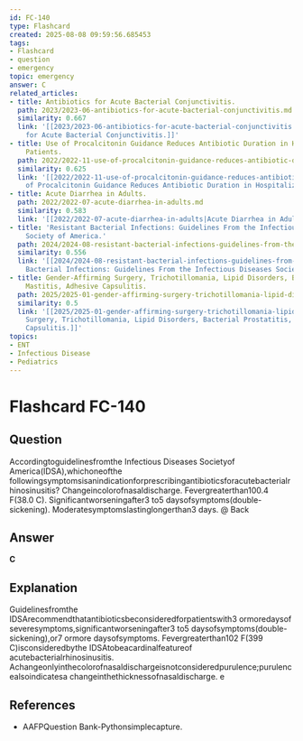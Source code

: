 ```yaml
---
id: FC-140
type: Flashcard
created: 2025-08-08 09:59:56.685453
tags:
- Flashcard
- question
- emergency
topic: emergency
answer: C
related_articles:
- title: Antibiotics for Acute Bacterial Conjunctivitis.
  path: 2023/2023-06-antibiotics-for-acute-bacterial-conjunctivitis.md
  similarity: 0.667
  link: '[[2023/2023-06-antibiotics-for-acute-bacterial-conjunctivitis|Antibiotics
    for Acute Bacterial Conjunctivitis.]]'
- title: Use of Procalcitonin Guidance Reduces Antibiotic Duration in Hospitalized
    Patients.
  path: 2022/2022-11-use-of-procalcitonin-guidance-reduces-antibiotic-duration-in.md
  similarity: 0.625
  link: '[[2022/2022-11-use-of-procalcitonin-guidance-reduces-antibiotic-duration-in|Use
    of Procalcitonin Guidance Reduces Antibiotic Duration in Hospitalized Patients.]]'
- title: Acute Diarrhea in Adults.
  path: 2022/2022-07-acute-diarrhea-in-adults.md
  similarity: 0.583
  link: '[[2022/2022-07-acute-diarrhea-in-adults|Acute Diarrhea in Adults.]]'
- title: 'Resistant Bacterial Infections: Guidelines From the Infectious Diseases
    Society of America.'
  path: 2024/2024-08-resistant-bacterial-infections-guidelines-from-the-infectiou.md
  similarity: 0.556
  link: '[[2024/2024-08-resistant-bacterial-infections-guidelines-from-the-infectiou|Resistant
    Bacterial Infections: Guidelines From the Infectious Diseases Society of America.]]'
- title: Gender-Affirming Surgery, Trichotillomania, Lipid Disorders, Bacterial Prostatitis,
    Mastitis, Adhesive Capsulitis.
  path: 2025/2025-01-gender-affirming-surgery-trichotillomania-lipid-disorders-ba.md
  similarity: 0.5
  link: '[[2025/2025-01-gender-affirming-surgery-trichotillomania-lipid-disorders-ba|Gender-Affirming
    Surgery, Trichotillomania, Lipid Disorders, Bacterial Prostatitis, Mastitis, Adhesive
    Capsulitis.]]'
topics:
- ENT
- Infectious Disease
- Pediatrics
---
```


# Flashcard FC-140

## Question

Accordingtoguidelinesfromthe Infectious Diseases Societyof America(IDSA),whichoneofthe followingsymptomsisanindicationforprescribingantibioticsforacutebacterialrhinosinusitis? Changeincolorofnasaldischarge. Fevergreaterthan100.4 F(38.0 C). Significantworseningafter3 to5 daysofsymptoms(double-sickening). Moderatesymptomslastinglongerthan3 days. @ Back

## Answer

**C**

## Explanation

Guidelinesfromthe IDSArecommendthatantibioticsbeconsideredforpatientswith3 ormoredaysof severesymptoms,significantworseningafter3 to5 daysofsymptoms(double-sickening),or7 ormore daysofsymptoms. Fevergreaterthan102 F(399 C)isconsideredbythe IDSAtobeacardinalfeatureof acutebacterialrhinosinusitis. Achangeonlyinthecolorofnasaldischargeisnotconsideredpurulence;purulencealsoindicatesa changeinthethicknessofnasaldischarge. e

## References

- AAFPQuestion Bank-Pythonsimplecapture.

